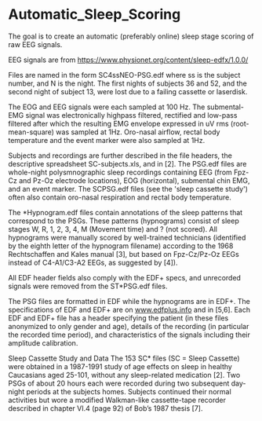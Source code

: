 # Automatic_Sleep_Scoring
The goal is to create an automatic (preferably online) sleep stage scoring of raw EEG signals.


EEG signals are from https://www.physionet.org/content/sleep-edfx/1.0.0/

Files are named in the form SC4ssNEO-PSG.edf where ss is the subject number, and N is the night. The first nights of subjects 36 and 52, and the second night of subject 13, were lost due to a failing cassette or laserdisk.

The EOG and EEG signals were each sampled at 100 Hz. The submental-EMG signal was electronically highpass filtered, rectified and low-pass filtered after which the resulting EMG envelope expressed in uV rms (root-mean-square) was sampled at 1Hz. Oro-nasal airflow, rectal body temperature and the event marker were also sampled at 1Hz.

Subjects and recordings are further described in the file headers, the descriptive spreadsheet SC-subjects.xls, and in [2]. The PSG.edf files are whole-night polysmnographic sleep recordings containing EEG (from Fpz-Cz and Pz-Oz electrode locations), EOG (horizontal), submental chin EMG, and an event marker. The SCPSG.edf files (see the 'sleep cassette study') often also contain oro-nasal respiration and rectal body temperature.

The *Hypnogram.edf files contain annotations of the sleep patterns that correspond to the PSGs. These patterns (hypnograms) consist of sleep stages W, R, 1, 2, 3, 4, M (Movement time) and ? (not scored). All hypnograms were manually scored by well-trained technicians (identified by the eighth letter of the hypnogram filename) according to the 1968 Rechtschaffen and Kales manual [3], but based on Fpz-Cz/Pz-Oz EEGs instead of C4-A1/C3-A2 EEGs, as suggested by [4]).

All EDF header fields also comply with the EDF+ specs, and unrecorded signals were removed from the ST*PSG.edf files.

The PSG files are formatted in EDF while the hypnograms are in EDF+. The specifications of EDF and EDF+ are on www.edfplus.info and in [5,6]. Each EDF and EDF+ file has a header specifying the patient (in these files anonymized to only gender and age), details of the recording (in particular the recorded time period), and characteristics of the signals including their amplitude calibration.

Sleep Cassette Study and Data The 153 SC* files (SC = Sleep Cassette) were obtained in a 1987-1991 study of age effects on sleep in healthy Caucasians aged 25-101, without any sleep-related medication [2]. Two PSGs of about 20 hours each were recorded during two subsequent day-night periods at the subjects homes. Subjects continued their normal activities but wore a modified Walkman-like cassette-tape recorder described in chapter VI.4 (page 92) of Bob’s 1987 thesis [7].
